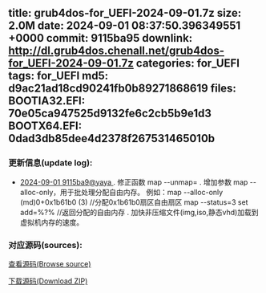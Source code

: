 title: grub4dos-for_UEFI-2024-09-01.7z
size: 2.0M
date: 2024-09-01 08:37:50.396349551 +0000
commit: 9115ba95
downlink: http://dl.grub4dos.chenall.net/grub4dos-for_UEFI-2024-09-01.7z
categories: for_UEFI
tags: for_UEFI
md5: d9ac21ad18cd90241fb0b89271868619
files:
  BOOTIA32.EFI: 70e05ca947525d9132fe6c2cb5b9e1d3
  BOOTX64.EFI: 0dad3db85dee4d2378f267531465010b
---

### 更新信息(update log):
  * [2024-09-01 9115ba9@yaya ](https://github.com/chenall/grub4dos/commit/9115ba95c97b58fb060ba15c325aca44432bad9d)     ﻿. 修正函数 map --unmap=
      . 增加参数 map --alloc-only，用于批处理分配自由内存。
        例如：map --alloc-only (md)0+0x1b61b0 (3) //分配0x1b61b0扇区自由扇区
              map --status=3
              set add=%?%  //返回分配的自由内存
      . 加快非压缩文件(img,iso,静态vhd)加载到虚拟机内存的速度。


### 对应源码(sources):
  [查看源码(Browse source)](https://github.com/chenall/grub4dos/tree/9115ba95c97b58fb060ba15c325aca44432bad9d)

  [下载源码(Download ZIP)](https://github.com/chenall/grub4dos/archive/9115ba95c97b58fb060ba15c325aca44432bad9d.zip)
